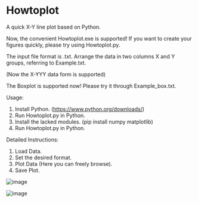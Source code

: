 # Howtoplot
A quick X-Y line plot based on Python.

Now, the convenient Howtoplot.exe is supported! If you want to create your figures quickly, please try using Howtoplot.py.

The input file format is .txt. Arrange the data in two columns X and Y groups, referring to Example.txt.

(Now the X-YYY data form is supported)

The Boxplot is supported now! Please try it through Example_box.txt.

Usage:
1. Install Python. (https://www.python.org/downloads/)
2. Run Howtoplot.py in Python.
3. Install the lacked modules. (pip install numpy matplotlib)
4. Run Howtoplot.py in Python.

Detailed Instructions:
1. Load Data.
2. Set the desired format.
3. Plot Data (Here you can freely browse).
4. Save Plot.

![image](https://github.com/user-attachments/assets/744ff06f-ec75-4295-8556-59a715c4b793)


![image](https://github.com/user-attachments/assets/00d5953e-ecf2-465d-b6ad-a06f10223eb1)



